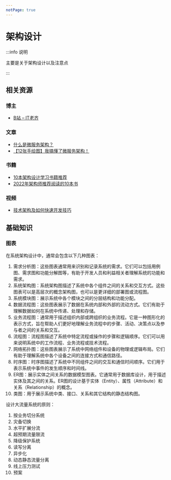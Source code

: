 ```yaml
---
notPage: true
---
```




# 架构设计

:::info 说明

主要是关于架构设计以及注意点

:::



## 相关资源

### 博主

- [B站 – IT老齐](https://space.bilibili.com/359351574/channel/collectiondetail?sid=34444)



### 文章

- [什么是微服务架构？](https://zhuanlan.zhihu.com/p/345552079)
- [【12张手绘图】我搞懂了微服务架构！](https://zhuanlan.zhihu.com/p/94488453)



### 书籍

- [10本架构设计学习书籍推荐](https://www.zhihu.com/tardis/zm/art/386714088?source_id=1005)
- [2022年架构师推荐阅读的10本书](https://zhuanlan.zhihu.com/p/449299975)



### 视频

- [技术架构及如何快速开发技巧](https://www.bilibili.com/video/BV1pB4y1k7Zf/?spm_id_from=333.788&vd_source=e356fec025b50061af78324a814f8da0)





## 基础知识

### 图表

在系统架构设计中，通常会包含以下几种图表：

1. 需求分析图：这些图表通常用来识别和记录系统的需求。它们可以包括用例图、需求图和功能分解图等，有助于开发人员和利益相关者理解系统的功能和需求。
2. 系统架构图：系统架构图描述了系统中各个组件之间的关系和交互方式。这些图表可以是高层次的概念架构图，也可以是更详细的部署图或流程图。
3. 系统模块图：展示系统中各个模块之间的分层结构和功能分配。
4. 数据流程图：这些图表展示了数据在系统内部和外部的流动方式。它们有助于理解数据如何在系统中传递、处理和存储。
5. 业务流程图：通常用于描述组织内部或跨组织的业务流程。它是一种图形化的表示方式，旨在帮助人们更好地理解业务流程中的步骤、活动、决策点以及参与者之间的关系和交互。
6. 流程图：流程图描述了系统中特定流程或操作的步骤和逻辑顺序。它们可以用来说明系统中的工作流程、业务流程或技术流程。
7. 网络拓扑图：这些图表展示了系统中网络组件和设备的物理或逻辑布局。它们有助于理解系统中各个设备之间的连接方式和通信路径。
8. 时序图：时序图描述了系统中不同组件之间的交互和通信时间顺序。它们用于表示系统中事件的发生顺序和时间线。
9. ER图：展示实体之间关系的数据模型图表。它通常用于数据库设计，用于描述实体及其之间的关系。ER图的设计基于实体（Entity）、属性（Attribute）和关系（Relationship）的概念。
10. 类图：用于展示系统中类、接口、关系和其它结构的静态结构图。





设计大流量系统的原则：

1. 按业务切分系统
2. 灾备切换
3. 水平扩展分流
4. 超预期流量限流
5. 降级保护系统
6. 读写分离
7. 异步化
8. 动态静态流量分离
9. 线上压力测试
10. 预案
